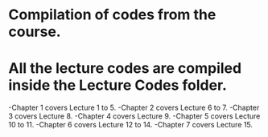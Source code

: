 # Compilation of codes from the course.
# All the lecture codes are compiled inside the Lecture Codes folder.
-Chapter 1 covers Lecture 1 to 5.
-Chapter 2 covers Lecture 6 to 7.
-Chapter 3 covers Lecture 8.
-Chapter 4 covers Lecture 9.
-Chapter 5 covers Lecture 10 to 11.
-Chapter 6 covers Lecture 12 to 14.
-Chapter 7 covers Lecture 15.

